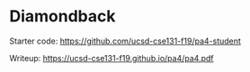 # Diamondback
Starter code:
https://github.com/ucsd-cse131-f19/pa4-student

Writeup:
https://ucsd-cse131-f19.github.io/pa4/pa4.pdf
